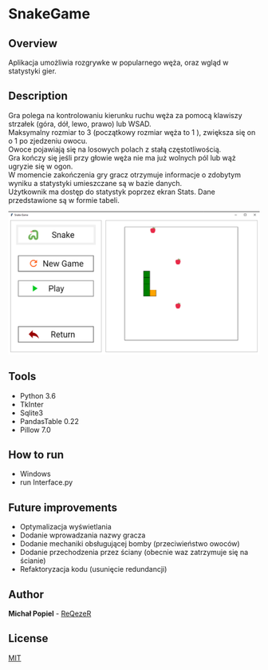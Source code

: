 # SnakeGame
## Overview
Aplikacja umożliwia rozgrywke w popularnego węża, oraz wgląd w statystyki gier. 

## Description 
Gra polega na kontrolowaniu kierunku ruchu węża za pomocą klawiszy strzałek (góra, dół, lewo, prawo) lub WSAD.  
Maksymalny rozmiar to 3 (początkowy rozmiar węża to 1 ), zwiększa się on o 1 po zjedzeniu owocu.  
Owoce pojawiają się na losowych polach z stałą częstotliwością.  
Gra kończy się jeśli przy głowie węża nie ma już wolnych pól lub wąż ugryzie się w ogon.  
W momencie zakończenia gry gracz otrzymuje informacje o zdobytym wyniku a statystyki umieszczane są w bazie danych.  
Użytkownik ma dostęp do statystyk poprzez ekran Stats. Dane przedstawione są w formie tabeli.  

![menuAppearance](Frontend/Images/gameAppearance.png)

## Tools
* Python 3.6
* TkInter
* Sqlite3
* PandasTable 0.22
* Pillow 7.0

## How to run
* Windows
* run Interface.py

## Future improvements
* Optymalizacja wyświetlania
* Dodanie wprowadzania nazwy gracza
* Dodanie mechaniki obsługującej bomby (przeciwieństwo owoców)
* Dodanie przechodzenia przez ściany (obecnie waz zatrzymuje się na ścianie)
* Refaktoryzacja kodu (usunięcie redundancji)

## Author
**Michał Popiel** - [ReQezeR](https://github.com/ReQezeR)

## License
[MIT](https://choosealicense.com/licenses/mit/)
